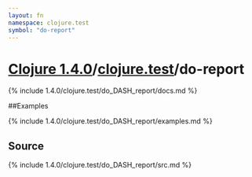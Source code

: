 ```yaml
---
layout: fn
namespace: clojure.test
symbol: "do-report"
---
```


# [Clojure 1.4.0](../../)/[clojure.test](../)/do-report

{% include 1.4.0/clojure.test/do_DASH_report/docs.md %}

##Examples

{% include 1.4.0/clojure.test/do_DASH_report/examples.md %}
## Source
{% include 1.4.0/clojure.test/do_DASH_report/src.md %}

